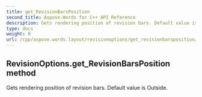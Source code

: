 ```yaml
---
title: get_RevisionBarsPosition
second_title: Aspose.Words for C++ API Reference
description: Gets rendering position of revision bars. Default value is Outside. 
type: docs
weight: 0
url: /cpp/aspose.words.layout/revisionoptions/get_revisionbarsposition/
---
```

## RevisionOptions.get_RevisionBarsPosition method


Gets rendering position of revision bars. Default value is Outside. 

